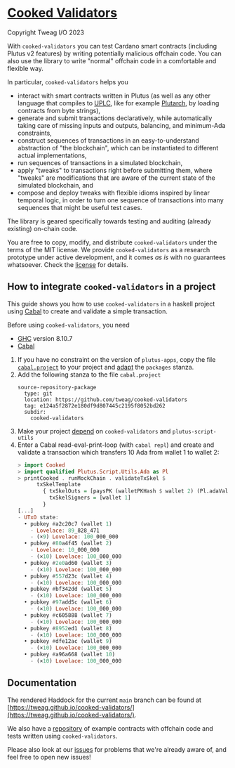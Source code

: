 # [Cooked Validators](https://github.com/tweag/cooked-validators/)

Copyright Tweag I/O 2023

With `cooked-validators` you can test Cardano smart contracts (including Plutus v2 features) by writing potentially malicious offchain code.
You can also use the library to write "normal" offchain code in a comfortable and flexible way.

In particular, `cooked-validators` helps you
- interact with smart contracts written in Plutus (as well as any other language
  that compiles to [UPLC](https://plutonomicon.github.io/plutonomicon/uplc),
  like for example [Plutarch](https://github.com/Plutonomicon/plutarch-plutus),
  by loading contracts from byte strings),
- generate and submit transactions declaratively, while automatically taking
  care of missing inputs and outputs, balancing, and minimum-Ada constraints,
- construct sequences of transactions in an easy-to-understand abstraction of
  "the blockchain", which can be instantiated to different actual
  implementations,
- run sequences of transactions in a simulated blockchain,
- apply "tweaks" to transactions right before submitting them, where "tweaks"
  are modifications that are aware of the current state of the simulated
  blockchain, and
- compose and deploy tweaks with flexible idioms inspired by linear temporal
  logic, in order to turn one sequence of transactions into many sequences that
  might be useful test cases.

The library is geared specifically towards testing and auditing (already existing) on-chain code.

You are free to copy, modify, and distribute `cooked-validators` under the terms
of the MIT license. We provide `cooked-validators` as a research prototype under
active development, and it comes _as is_ with no guarantees whatsoever. Check
the [license](LICENSE) for details.

## How to integrate `cooked-validators` in a project

This guide shows you how to use `cooked-validators` in a haskell project
using [Cabal](https://cabal.readthedocs.io/en/stable/)
to create and validate a simple transaction.

Before using `cooked-validators`, you need
- [GHC](https://www.haskell.org/ghc/download_ghc_8_10_7.html) version 8.10.7
- [Cabal](https://www.haskell.org/cabal)

1. If you have no constraint on the version of `plutus-apps`, copy the file
   [`cabal.project`](./cabal.project) to your project and
   [adapt](https://cabal.readthedocs.io/en/stable/cabal-project.html#specifying-the-local-packages)
   the `packages` stanza.
2. Add the following stanza to the file `cabal.project`
   ```cabal.project
   source-repository-package
     type: git
     location: https://github.com/tweag/cooked-validators
     tag: e124a5f2872e180df9d807445c2195f8052bd262
     subdir:
       cooked-validators
   ```
3. Make your project
   [depend](https://cabal.readthedocs.io/en/stable/getting-started.html#adding-dependencies)
   on `cooked-validators` and `plutus-script-utils`
3. Enter a Cabal read-eval-print-loop (with `cabal repl`)
   and create and validate a transaction which transfers 10 Ada
   from wallet 1 to wallet 2:
   ```haskell
   > import Cooked
   > import qualified Plutus.Script.Utils.Ada as Pl
   > printCooked . runMockChain . validateTxSkel $
         txSkelTemplate
           { txSkelOuts = [paysPK (walletPKHash $ wallet 2) (Pl.adaValueOf 10)],
             txSkelSigners = [wallet 1]
           }
   [...]
   - UTxO state:
     • pubkey #a2c20c7 (wallet 1)
       - Lovelace: 89_828_471
       - (×9) Lovelace: 100_000_000
     • pubkey #80a4f45 (wallet 2)
       - Lovelace: 10_000_000
       - (×10) Lovelace: 100_000_000
     • pubkey #2e0ad60 (wallet 3)
       - (×10) Lovelace: 100_000_000
     • pubkey #557d23c (wallet 4)
       - (×10) Lovelace: 100_000_000
     • pubkey #bf342dd (wallet 5)
       - (×10) Lovelace: 100_000_000
     • pubkey #97add5c (wallet 6)
       - (×10) Lovelace: 100_000_000
     • pubkey #c605888 (wallet 7)
       - (×10) Lovelace: 100_000_000
     • pubkey #8952ed1 (wallet 8)
       - (×10) Lovelace: 100_000_000
     • pubkey #dfe12ac (wallet 9)
       - (×10) Lovelace: 100_000_000
     • pubkey #a96a668 (wallet 10)
       - (×10) Lovelace: 100_000_000
   ```

## Documentation

The rendered Haddock for the current `main` branch can be found at
[https://tweag.github.io/cooked-validators/](https://tweag.github.io/cooked-validators/).

We also have a [repository](https://github.com/tweag/cooked-smart-contracts) of example contracts with offchain code and tests written using `cooked-validators`.

Please also look at our
[issues](https://tweag.github.io/cooked-validators/issues) for problems that
we're already aware of, and feel free to open new issues!
